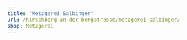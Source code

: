 ```yaml
---
title: "Metzgerei Salbinger"
url: /hirschberg-an-der-bergstrasse/metzgerei-salbinger/
shop: Metzgerei
---
```

